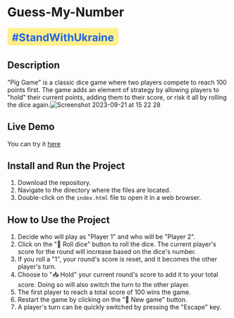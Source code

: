 # Guess-My-Number

[![StandWithUkraine](https://raw.githubusercontent.com/vshymanskyy/StandWithUkraine/main/badges/StandWithUkraine.svg)](https://github.com/vshymanskyy/StandWithUkraine/blob/main/docs/README.md)

## Description

"Pig Game" is a classic dice game where two players compete to reach 100 points first. The game adds an element of strategy by allowing players to "hold" their current points, adding them to their score, or risk it all by rolling the dice again.![Screenshot 2023-09-21 at 15 22 28](https://github.com/RomchikSt/Portfolio/assets/140477189/7eb5702b-62e0-4665-829e-5584692bddcd)

## Live Demo

You can try it [here](https://rstp-piggame.netlify.app/)

## Install and Run the Project

1. Download the repository.
2. Navigate to the directory where the files are located.
3. Double-click on the `index.html` file to open it in a web browser.

## How to Use the Project

1. Decide who will play as "Player 1" and who will be "Player 2".
2. Click on the "🎲 Roll dice" button to roll the dice. The current player's score for the round will increase based on the dice's number.
3. If you roll a "1", your round's score is reset, and it becomes the other player's turn.
4. Choose to "📥 Hold" your current round's score to add it to your total score. Doing so will also switch the turn to the other player.
5. The first player to reach a total score of 100 wins the game.
6. Restart the game by clicking on the "🔄 New game" button.
7. A player's turn can be quickly switched by pressing the "Escape" key.
